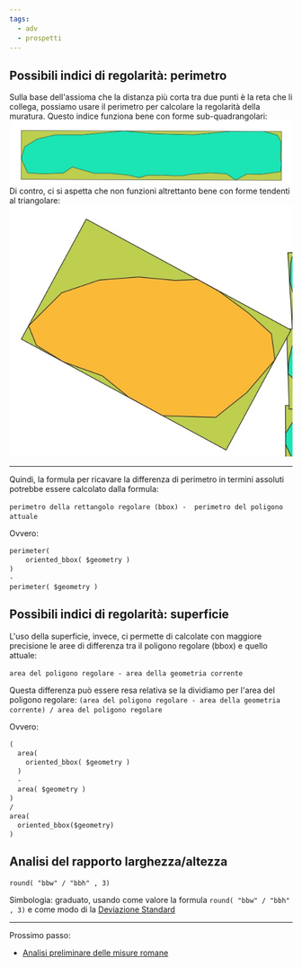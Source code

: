 ```yaml
---
tags:
  - adv
  - prospetti
---
```

## Possibili indici di regolarità: perimetro
Sulla base dell'assioma che la distanza più corta tra due punti è la reta che li collega, possiamo usare il perimetro per calcolare la regolarità della muratura.
Questo indice funziona bene con forme sub-quadrangolari:
![](img/blocco-e%20suo-bbox.png)
Di contro, ci si aspetta che non funzioni altrettanto bene con forme tendenti al triangolare:
![](img/perimetri.png)

---

Quindi, la formula per ricavare la differenza di perimetro in termini assoluti potrebbe essere calcolato dalla formula:

`perimetro della rettangolo regolare (bbox) -  perimetro del poligono attuale`

Ovvero:

```
perimeter(
	oriented_bbox( $geometry )
) 
- 
perimeter( $geometry ) 
```

## Possibili indici di regolarità: superficie
L'uso della superficie, invece, ci permette di calcolate con maggiore precisione le aree di differenza tra il poligono regolare (bbox) e quello attuale:

`area del poligono regolare - area della geometria corrente`

Questa differenza può essere resa relativa se la dividiamo per l'area del poligono regolare:
`(area del poligono regolare - area della geometria corrente) / area del poligono regolare`

Ovvero:

```
(
  area(
    oriented_bbox( $geometry )
  )
  -
  area( $geometry )
)
/
area(
  oriented_bbox($geometry)
)
```

## Analisi del rapporto larghezza/altezza

```
round( "bbw" / "bbh" , 3)
```

Simbologia: graduato, usando come valore la formula `round( "bbw" / "bbh" , 3)` e come modo di la [Deviazione Standard](https://en.wikipedia.org/wiki/Standard_deviation)

---
Prossimo passo:
- [Analisi preliminare delle misure romane](Analisi%20preliminare%20delle%20misure%20romane.md)